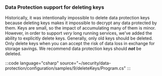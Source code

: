 <!--
[!INCLUDE[](~/release-notes/aspnetcore-9/includes/delete_keys.md)]
-->

### Data Protection support for deleting keys

Historically, it was intentionally impossible to delete data protection keys because deleting keys makes it impossible to decrypt any data protected by them. Keys are small, so the impact of accumulating many of them is minor.  However, in order to support _very_ long running services, we've added the ability to explicitly delete keys. Generally, only old keys should be deleted. Only delete keys when you can accept the risk of data loss in exchange for storage savings. We recommend data protection keys should ___not___ be deleted.

:::code language="csharp" source="~/security/data-protection/configuration/samples/9/deleteKeys/Program.cs" :::
